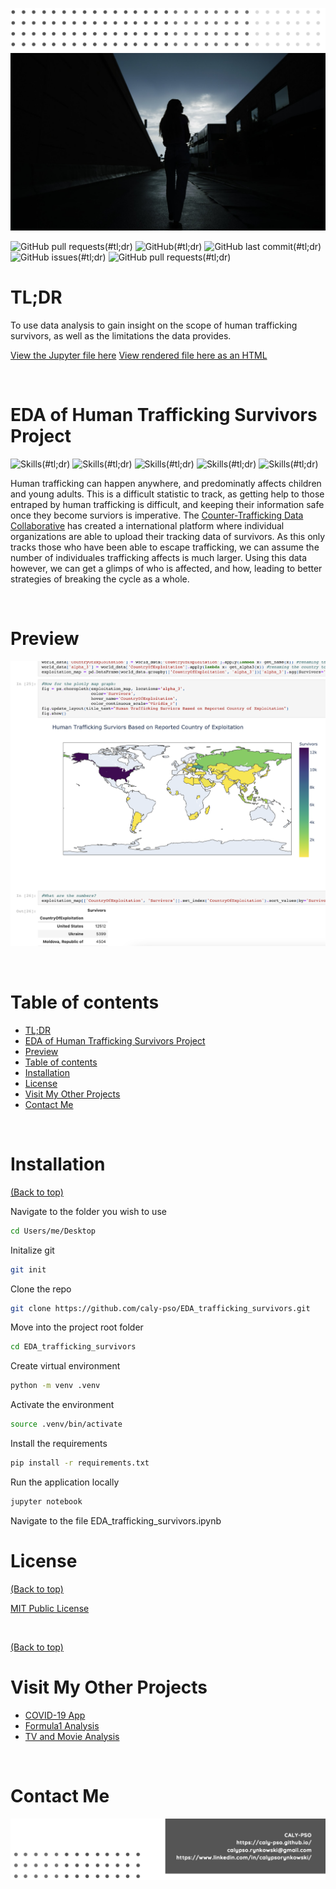 <!-- Add banner here -->

[![Header](https://github.com/caly-pso/EDA_trafficking_survivors/blob/main/img/header.png)](#tl;dr)
[![Banner](https://github.com/caly-pso/EDA_trafficking_survivors/blob/main/img/survivor.jpg)](#tl;dr)

<!-- buttons -->
<!-- https://shields.io/ -->

![GitHub pull requests](https://img.shields.io/github/languages/top/caly-pso/EDA_trafficking_survivors?style=flat-square)(#tl;dr)
![GitHub](https://img.shields.io/github/repo-size/caly-pso/EDA_trafficking_survivors?style=flat-square)(#tl;dr)
![GitHub last commit](https://img.shields.io/github/last-commit/caly-pso/EDA_trafficking_survivors?style=flat-square)(#tl;dr)
![GitHub issues](https://img.shields.io/github/issues-raw/caly-pso/covid_app?style=flat-square)(#tl;dr)
![GitHub pull requests](https://img.shields.io/github/issues-pr/caly-pso/EDA_trafficking_survivors?style=flat-square)(#tl;dr)

# TL;DR

To use data analysis to gain insight on the scope of human trafficking survivors, as well as the limitations the data provides.

[View the Jupyter file here](https://github.com/caly-pso/EDA_trafficking_survivors/blob/main/human_trafficking_survivors.ipynb)
[View rendered file here as an HTML](https://github.com/caly-pso/EDA_trafficking_survivors)

<br>

# EDA of Human Trafficking Survivors Project

<!-- project in breif -->
<!-- Background
Problem Statement
Data Description -->

<!-- buttons -->

![Skills](https://img.shields.io/badge/-Python-yellowgreen?style=for-the-badge)(#tl;dr)
![Skills](https://img.shields.io/badge/-Pandas-yellow?style=for-the-badge)(#tl;dr)
![Skills](https://img.shields.io/badge/-Matplotlib-orange?style=for-the-badge)(#tl;dr)
![Skills](https://img.shields.io/badge/-Seaborn-red?style=for-the-badge)(#tl;dr)
![Skills](https://img.shields.io/badge/-Plotly-lightgrey?style=for-the-badge)(#tl;dr)

<!--Colors: brightgreengreenyellowgreenyelloworangeredbluelightgrey
successimportantcriticalinformationalinactive
bluevioletff69b49cf-->

Human trafficking can happen anywhere, and predominatly affects children and young adults. This is a difficult statistic to track, as getting help to those entraped by human trafficking is difficult, and keeping their information safe once they become surviors is imperative. The [Counter-Trafficking Data Collaborative](https://www.ctdatacollaborative.org/) has created a international platform where individual organizations are able to upload their tracking data of survivors. As this only tracks those who have been able to escape trafficking, we can assume the number of individuales trafficking affects is much larger. Using this data however, we can get a glimps of who is affected, and how, leading to better strategies of breaking the cycle as a whole.

<br>

# Preview

<!-- project preview -->

[![Notebook Preview](https://github.com/caly-pso/EDA_trafficking_survivors/blob/main/img/preview.png)](https://caly-pso.github.io/project_link/human_trafficking_survivors.html)

<br>

# Table of contents

- [TL;DR](#tl;dr)
- [EDA of Human Trafficking Survivors Project](#EDA-of-human-trafficking-survivors-project)
- [Preview](#preview)
- [Table of contents](#table-of-contents)
- [Installation](#installation)
- [License](#license)
- [Visit My Other Projects](#visit-my-other-projects)
- [Contact Me](#contact-me)

<br>

# Installation

[(Back to top)](#table-of-contents)

Navigate to the folder you wish to use

```bash
cd Users/me/Desktop
```

Initalize git

```bash
git init
```

Clone the repo

```bash
git clone https://github.com/caly-pso/EDA_trafficking_survivors.git
```

Move into the project root folder

```bash
cd EDA_trafficking_survivors
```

Create virtual environment

```bash
python -m venv .venv
```

Activate the environment

```bash
source .venv/bin/activate
```

Install the requirements

```bash
pip install -r requirements.txt
```

Run the application locally

```bash
jupyter notebook
```

Navigate to the file EDA_trafficking_survivors.ipynb
<br>

<!-- # Development

[(Back to top)](#table-of-contents)

To modify this application, you need to open up the covid_app.py files, and the fuction and graphing python files. To

<br> -->

# License

[(Back to top)](#table-of-contents)

[MIT Public License](https://github.com/caly-pso/covid_app/blob/main/LICENSE.md)

<br>

[(Back to top)](#table-of-contents)

<!-- Add the footer here -->

# Visit My Other Projects

- [COVID-19 App](https://github.com/caly-pso/covid_app)
- [Formula1 Analysis](https://github.com/caly-pso/formula1_analysis)
- [TV and Movie Analysis](https://github.com/caly-pso/moviesmoviesmovies_and_tv)

<br>

# Contact Me

[![Footer](https://github.com/caly-pso/covid_app/blob/main/img/footer.png)](#contact-me)
